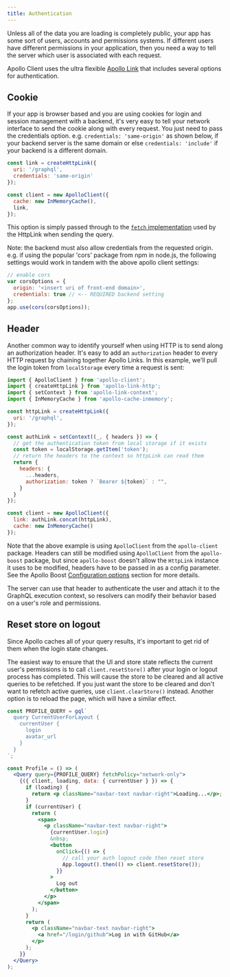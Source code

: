 ```yaml
---
title: Authentication
---
```


Unless all of the data you are loading is completely public, your app has some sort of users, accounts and permissions systems. If different users have different permissions in your application, then you need a way to tell the server which user is associated with each request.

Apollo Client uses the ultra flexible [Apollo Link](/docs/link) that includes several options for authentication.

## Cookie

If your app is browser based and you are using cookies for login and session management with a backend, it's very easy to tell your network interface to send the cookie along with every request. You just need to pass the credentials option. e.g.  `credentials: 'same-origin'` as shown below, if your backend server is the same domain or else `credentials: 'include'` if your backend is a different domain.

```js
const link = createHttpLink({
  uri: '/graphql',
  credentials: 'same-origin'
});

const client = new ApolloClient({
  cache: new InMemoryCache(),
  link,
});
```

This option is simply passed through to the [`fetch` implementation](https://github.com/github/fetch) used by the HttpLink when sending the query.

Note: the backend must also allow credentials from the requested origin. e.g. if using the popular 'cors' package from npm in node.js, the following settings would work in tandem with the above apollo client settings:

```js
// enable cors
var corsOptions = {
  origin: '<insert uri of front-end domain>',
  credentials: true // <-- REQUIRED backend setting
};
app.use(cors(corsOptions));
```

## Header

Another common way to identify yourself when using HTTP is to send along an authorization header. It's easy to add an `authorization` header to every HTTP request by chaining together Apollo Links. In this example, we'll pull the login token from `localStorage` every time a request is sent:

```js
import { ApolloClient } from 'apollo-client';
import { createHttpLink } from 'apollo-link-http';
import { setContext } from 'apollo-link-context';
import { InMemoryCache } from 'apollo-cache-inmemory';

const httpLink = createHttpLink({
  uri: '/graphql',
});

const authLink = setContext((_, { headers }) => {
  // get the authentication token from local storage if it exists
  const token = localStorage.getItem('token');
  // return the headers to the context so httpLink can read them
  return {
    headers: {
      ...headers,
      authorization: token ? `Bearer ${token}` : "",
    }
  }
});

const client = new ApolloClient({
  link: authLink.concat(httpLink),
  cache: new InMemoryCache()
});
```

Note that the above example is using `ApolloClient` from the `apollo-client` package. Headers can still be modified using `ApolloClient` from the `apollo-boost` package, but since `apollo-boost` doesn't allow the `HttpLink` instance it uses to be modified, headers have to be passed in as a config parameter. See the Apollo Boost [Configuration options](../essentials/get-started.html#configuration) section for more details.

The server can use that header to authenticate the user and attach it to the GraphQL execution context, so resolvers can modify their behavior based on a user's role and permissions.

## Reset store on logout

Since Apollo caches all of your query results, it's important to get rid of them when the login state changes.

The easiest way to ensure that the UI and store state reflects the current user's permissions is to call `client.resetStore()` after your login or logout process has completed. This will cause the store to be cleared and all active queries to be refetched. If you just want the store to be cleared and don't want to refetch active queries, use `client.clearStore()` instead. Another option is to reload the page, which will have a similar effect.

```jsx
const PROFILE_QUERY = gql`
  query CurrentUserForLayout {
    currentUser {
      login
      avatar_url
    }
  }
`;

const Profile = () => (
  <Query query={PROFILE_QUERY} fetchPolicy="network-only">
    {({ client, loading, data: { currentUser } }) => {
      if (loading) {
        return <p className="navbar-text navbar-right">Loading...</p>;
      }
      if (currentUser) {
        return (
          <span>
            <p className="navbar-text navbar-right">
              {currentUser.login}
              &nbsp;
              <button
                onClick={() => {
                  // call your auth logout code then reset store
                  App.logout().then(() => client.resetStore());
                }}
              >
                Log out
              </button>
            </p>
          </span>
        );
      }
      return (
        <p className="navbar-text navbar-right">
          <a href="/login/github">Log in with GitHub</a>
        </p>
      );
    }}
  </Query>
);
```
